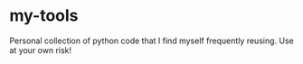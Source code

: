 # my-tools
Personal collection of python code that I find myself frequently reusing. Use at your own risk!
